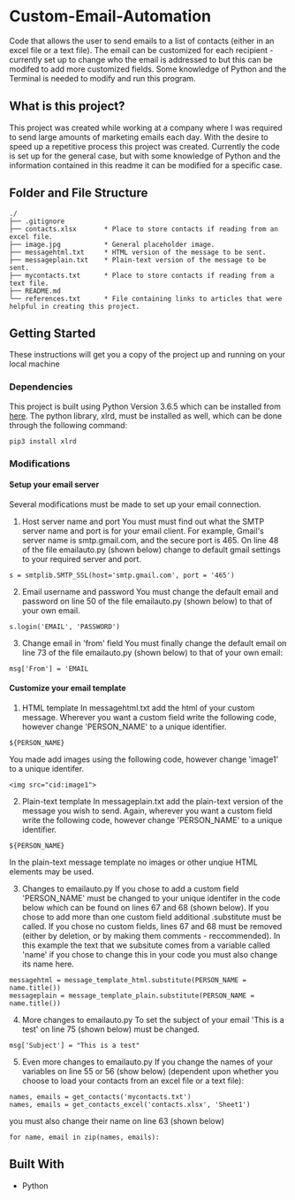 # Custom-Email-Automation

Code that allows the user to send emails to a list of contacts (either in an excel file or a text file). The email can be customized for each recipient - currently set up to change who the email is addressed to but this can be modifed to add more customized fields. Some knowledge of Python and the Terminal is needed to modify and run this program.

## What is this project?

This project was created while working at a company where I was required to send large amounts of marketing emails each day. With the desire to speed up a repetitive process this project was created. Currently the code is set up for the general case, but with some knowledge of Python and the information contained in this readme it can be modified for a specific case. 

## Folder and File Structure
```
./
├── .gitignore
├── contacts.xlsx       * Place to store contacts if reading from an excel file.
├── image.jpg           * General placeholder image.
├── messagehtml.txt     * HTML version of the message to be sent.
├── messageplain.txt    * Plain-text version of the message to be sent.
├── mycontacts.txt      * Place to store contacts if reading from a text file.
├── README.md
└── references.txt      * File containing links to articles that were helpful in creating this project.
```

## Getting Started

These instructions will get you a copy of the project up and running on your local machine

### Dependencies

This project is built using Python Version 3.6.5 which can be installed from [here](https://www.python.org/downloads/). The python library, xlrd, must be installed as well, which can be done through the following command:

```
pip3 install xlrd
```

### Modifications

#### Setup your email server

Several modifications must be made to set up your email connection.

1. Host server name and port
You must must find out what the SMTP server name and port is for your email client. For example, Gmail's server name is smtp.gmail.com, and the secure port is 465. On line 48 of the file emailauto.py (shown below) change to default gmail settings to your required server and port.

```
s = smtplib.SMTP_SSL(host='smtp.gmail.com', port = '465')
```

2. Email username and password
You must change the default email and password on line 50 of the file emailauto.py (shown below) to that of your own email.

```
s.login('EMAIL', 'PASSWORD')
```

3. Change email in 'from' field
You must finally change the default email on line 73 of the file emailauto.py (shown below) to that of your own email:

```
msg['From'] = 'EMAIL
```

#### Customize your email template

1. HTML template
In messagehtml.txt add the html of your custom message. Wherever you want a custom field write the following code, however change 'PERSON_NAME' to a unique identifier. 

``` 
${PERSON_NAME}
```

You made add images using the following code, however change 'image1' to a unique identifer.

```
<img src="cid:image1">
```

2. Plain-text template
In messageplain.txt add the plain-text version of the message you wish to send. Again, wherever you want a custom field write the following code, however change 'PERSON_NAME' to a unique identifier. 

``` 
${PERSON_NAME}
```

In the plain-text message template no images or other unqiue HTML elements may be used.

3. Changes to emailauto.py
If you chose to add a custom field 'PERSON_NAME' must be changed to your unique identifer in the code below which can be found on lines 67 and 68 (shown below). If you chose to add more than one custom field additional .substitute must be called. If you chose no custom fields, lines 67 and 68 must be removed (either by deletion, or by making them comments - reccommended). In this example the text that we subsitute comes from a variable called 'name'  if you chose to change this in your code you must also change its name here.

```
messagehtml = message_template_html.substitute(PERSON_NAME = name.title())
messageplain = message_template_plain.substitute(PERSON_NAME = name.title())
```

4. More changes to emailauto.py
To set the subject of your email 'This is a test' on line 75 (shown below) must be changed.

```
msg['Subject'] = "This is a test"
```

5. Even more changes to emailauto.py
If you change the names of your variables on line 55 or 56 (show below) (dependent upon whether you choose to load your contacts from an excel file or a text file):

```
names, emails = get_contacts('mycontacts.txt')
names, emails = get_contacts_excel('contacts.xlsx', 'Sheet1')
```

you must also change their name on line 63 (shown below)

```
for name, email in zip(names, emails):
```

## Built With

* Python
